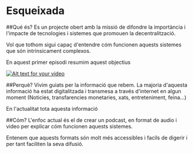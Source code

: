 # Esqueixada

##Qué és?
Es un projecte obert amb la missió de difondre la importància i l'impacte de tecnologies i sistemes que promouen la decentralització.

Vol que tothom sigui capaç d'entendre cóm funcionen aquests sistemes que són intrinsicament complexos.

En aquest primer episodi resumim aquest objectius

[![Alt text for your video](https://img.youtube.com/vi/CT1kL_m9Rzc/0.jpg)](https://www.youtube.com/watch?v=CT1kL_m9Rzc)

##Perquè?
Vivim guiats per la informació que rebem. La majoria d'aquesta informació ha estat digitalitzada i transmesa a través d'internet en algun moment (Noticies, transfarencies monetaries, xats, entreteniment, feina...)

En l'actualitat tota aquesta informació 

##Cóm?
L'enfoc actual és el de crear un podcast, en format de audio i video per explicar cóm funcionen aquests sistemes.

Entenem que aquests formats són molt més accessibles i facils de digerir i per tant faciliten la seva difusió.